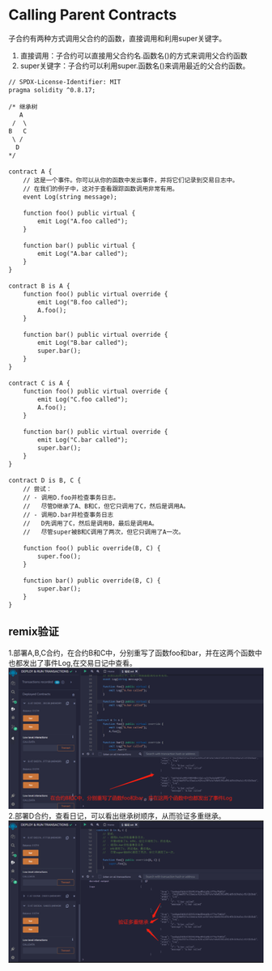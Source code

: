 # Calling Parent Contracts
子合约有两种方式调用父合约的函数，直接调用和利用super关键字。
1. 直接调用：子合约可以直接用父合约名.函数名()的方式来调用父合约函数
2. super关键字：子合约可以利用super.函数名()来调用最近的父合约函数。

```solidity
// SPDX-License-Identifier: MIT
pragma solidity ^0.8.17;

/* 继承树
   A
 /  \
B   C
 \ /
  D
*/

contract A {
    // 这是一个事件。你可以从你的函数中发出事件，并将它们记录到交易日志中。
    // 在我们的例子中，这对于查看跟踪函数调用非常有用。
    event Log(string message);

    function foo() public virtual {
        emit Log("A.foo called");
    }

    function bar() public virtual {
        emit Log("A.bar called");
    }
}

contract B is A {
    function foo() public virtual override {
        emit Log("B.foo called");
        A.foo();
    }

    function bar() public virtual override {
        emit Log("B.bar called");
        super.bar();
    }
}

contract C is A {
    function foo() public virtual override {
        emit Log("C.foo called");
        A.foo();
    }

    function bar() public virtual override {
        emit Log("C.bar called");
        super.bar();
    }
}

contract D is B, C {
    // 尝试：
    // - 调用D.foo并检查事务日志。
    //   尽管D继承了A、B和C，但它只调用了C，然后是调用A。
    // - 调用D.bar并检查事务日志
    //   D先调用了C，然后是调用B，最后是调用A。
    //   尽管super被B和C调用了两次，但它只调用了A一次。

    function foo() public override(B, C) {
        super.foo();
    }

    function bar() public override(B, C) {
        super.bar();
    }
}
```

## remix验证
1.部署A,B,C合约，在合约B和C中，分别重写了函数foo和bar，并在这两个函数中也都发出了事件Log,在交易日记中查看。
![25-1.jpg](img/25-1.jpg)
2.部署D合约，查看日记，可以看出继承树顺序，从而验证多重继承。
![25-2.jpg](img/25-2.jpg)